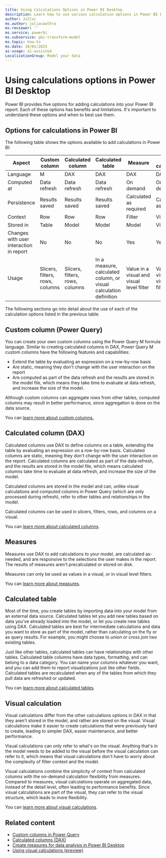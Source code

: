 ```yaml
---
title: Using Calculations Options in Power BI Desktop
description: Learn how to use various calculation options in Power BI Desktop, including custom columns, calculated columns, calculated tables, measures, and visual calculations to transform and analyze your data effectively.
author: JulCsc
ms.author: juliacawthra
ms.reviewer: ''
ms.service: powerbi
ms.subservice: pbi-transform-model
ms.topic: how-to
ms.date: 10/01/2025
ai-usage: ai-assisted
LocalizationGroup: Model your data
---
```

# Using calculations options in Power BI Desktop

Power BI provides five options for adding calculations into your Power BI report. Each of these options has benefits and limitations. It's important to understand these options and when to best use them.

## Options for calculations in Power BI

The following table shows the options available to add calculations in Power BI:

| Aspect | Custom column | Calculated column | Calculated table | Measure | Visual calculation |
| --- | --- | --- | --- | --- | --- |
| Language | M | DAX | DAX | DAX | DAX |
| Computed at | Data refresh | Data refresh | Data refresh | On demand | On demand |
| Persistence | Results saved | Results saved | Results saved | Calculated as required | Calculated as required |
| Context | Row | Row | Row | Filter | Visual |
| Stored in | Table | Model | Model | Model | Visual |
| Changes with user interaction in report | No | No | No | Yes | Yes |
| Usage | Slicers, filters, rows, columns | Slicers, filters, rows, columns | In a measure, calculated column, or visual calculation definition | Value in a visual and visual level filter | Value in a visual and visual level filter |

The following sections go into detail about the use of each of the calculation options listed in the previous table.

## Custom column (Power Query)

You can create your own custom columns using the Power Query M formula language. Similar to creating calculated columns in DAX, Power Query M custom columns have the following features and capabilities:

- Extend the table by evaluating an expression on a row-by-row basis
- Are static, meaning they don't change with the user interaction on the report
- Are computed as part of the data refresh and the results are stored in the model file, which means they take time to evaluate at data refresh, and increase the size of the model.

Although custom columns can aggregate rows from other tables, computed columns may result in better performance, since aggregation is done on the data source.

You can [learn more about custom columns.](/power-query/add-custom-column)

## Calculated column (DAX)

Calculated columns use DAX to define columns on a table, extending the table by evaluating an expression on a row-by-row basis. Calculated columns are static, meaning they don't change with the user interaction on the report. Calculated columns are calculated as part of the data refresh, and the results are stored in the model file, which means calculated columns take time to evaluate at data refresh, and increase the size of the model.

Calculated columns are stored in the model and can, unlike visual calculations and computed columns in Power Query (which are only processed during refresh), refer to other tables and relationships in the model.

Calculated columns can be used in slicers, filters, rows, and columns on a visual.

You can [learn more about calculated columns](desktop-calculated-columns.md).

## Measures

Measures use DAX to add calculations to your model, are calculated as-needed, and are responsive to the selections the user makes in the report. The results of measures aren't precalculated or stored on disk.

Measures can only be used as values in a visual, or in visual level filters.

You can [learn more about measures](desktop-measures.md).

## Calculated table

Most of the time, you create tables by importing data into your model from an external data source. Calculated tables let you add new tables based on data you've already loaded into the model, or let you create new tables using DAX. Calculated tables are best for intermediate calculations and data you want to store as part of the model, rather than calculating on the fly or as query results. For example, you might choose to *union* or *cross join* two existing tables.

Just like other tables, calculated tables can have relationships with other tables. Calculated table columns have data types, formatting, and can belong to a data category. You can name your columns whatever you want, and you can add them to report visualizations just like other fields. Calculated tables are recalculated when any of the tables from which they pull data are refreshed or updated.

You can [learn more about calculated tables](desktop-calculated-tables.md).

## Visual calculation

Visual calculations differ from the other calculations options in DAX in that they aren't stored in the model, and rather are stored on the visual. Visual calculations make it easier to create calculations that were previously hard to create, leading to simpler DAX, easier maintenance, and better performance.

Visual calculations can only refer to what's on the visual. Anything that's in the model needs to be added to the visual before the visual calculation can refer to it, which means that visual calculations don't have to worry about the complexity of filter context and the model.

Visual calculations combine the simplicity of context from calculated columns with the on-demand calculation flexibility from measures. Compared to measures, visual calculations operate on aggregated data, instead of the detail level, often leading to performance benefits. Since visual calculations are part of the visual, they can refer to the visual structure, which leads to more flexibility.

You can [learn more about visual calculations](desktop-visual-calculations-overview.md).

## Related content

- [Custom columns in Power Query](/power-query/add-custom-column)
- [Calculated columns (DAX)](desktop-calculated-columns.md)
- [Create measures for data analysis in Power BI Desktop](desktop-measures.md)
- [Using visual calculations (preview)](desktop-visual-calculations-overview.md)
